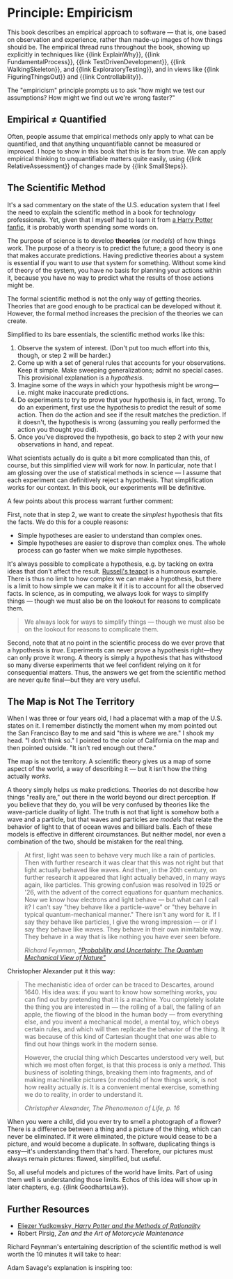 # Principle: Empiricism

This book describes an empirical approach to software — that is, one based on observation and experience, rather than made-up images of how things should be. The empirical thread runs throughout the book, showing up explicitly in techniques like {{link ExplainWhy}}, {{link FundamentalProcess}}, {{link TestDrivenDevelopment}}, {{link WalkingSkeleton}}, and {{link ExploratoryTesting}}, and in views like {{link FiguringThingsOut}} and {{link Controllability}}.

The "empiricism" principle prompts us to ask "how might we test our assumptions? How might we find out we're wrong faster?"

## Empirical &ne; Quantified

Often, people assume that empirical methods only apply to what can be quantified, and that anything unquantifiable cannot be measured or improved. I hope to show in this book that this is far from true. We can apply empirical thinking to unquantifiable matters quite easily, using {{link RelativeAssessment}} of changes made by {{link SmallSteps}}.

## The Scientific Method

It's a sad commentary on the state of the U.S. education system that I feel the need to explain the scientific method in a book for technology professionals. Yet, given that I myself had to learn it from [a Harry Potter fanfic](https://hpmor.com/), it is probably worth spending some words on.

The purpose of science is to develop **theories** (or _models_) of how things work. The purpose of a theory is to predict the future; a good theory is one that makes accurate predictions. Having predictive theories about a system is essential if you want to *use* that system for something. Without some kind of theory of the system, you have no basis for planning your actions within it, because you have no way to predict what the results of those actions might be.

The formal scientific method is not the only way of getting theories. Theories that are good enough to be practical can be developed without it. However, the formal method increases the precision of the theories we can create.

Simplified to its bare essentials, the scientific method works like this:

1. Observe the system of interest. (Don't put too much effort into this, though, or step 2 will be harder.)
2. Come up with a set of general rules that accounts for your observations. Keep it simple. Make sweeping generalizations; admit no special cases. This provisional explanation is a *hypothesis*.
3. Imagine some of the ways in which your hypothesis might be wrong—i.e. might make inaccurate predictions.
4. Do experiments to try to prove that your hypothesis is, in fact, wrong. To do an experiment, first use the hypothesis to predict the result of some action. Then do the action and see if the result matches the prediction. If it doesn't, the hypothesis is wrong (assuming you really performed the action you thought you did).
5. Once you've disproved the hypothesis, go back to step 2 with your new observations in hand, and repeat.

What scientists actually do is quite a bit more complicated than this, of course, but this simplified view will work for now. In particular, note that I am glossing over the use of statistical methods in science — I assume that each experiment can definitively reject a hypothesis. That simplification works for our context. In this book, our experiments will be definitive.

A few points about this process warrant further comment:

First, note that in step 2, we want to create the _simplest_ hypothesis that fits the facts. We do this for a couple reasons:

- Simple hypotheses are easier to understand than complex ones.
- Simple hypotheses are easier to disprove than complex ones. The whole process can go faster when we make simple hypotheses.

It's always possible to complicate a hypothesis, e.g. by tacking on extra ideas that don't affect the result. [Russell's teapot](https://en.wikipedia.org/wiki/Russell's_teapot) is a humorous example. There is thus no limit to how complex we can make a hypothesis, but there is a limit to how simple we can make it if it is to account for all the observed facts. In science, as in computing, we always look for ways to simplify things — though we must also be on the lookout for reasons to complicate them.

<blockquote class="pullquote"><p>We always look for ways to simplify things — though we must also be on the lookout for reasons to complicate them.</p></blockquote>

<!--

Einstein put it this way:

> The supreme goal of all theory is to make the irreducible basic elements as simple and as few as possible without having to surrender the adequate representation of a single datum of experience.
>
> <cite>[Albert Einstein, "On the Method of Theoretical Physics"](https://www.jstor.org/stable/184387)</cite>

TODO: Einstein wasn't talking about hypotheses when he said this, but about the fundamental elements of a theory, i.e. those not deduced from other elements. Is there a better quote about simplicity?

-->

Second, note that at no point in the scientific process do we ever prove that a hypothesis is *true*. Experiments can never prove a hypothesis right—they can only prove it wrong. A theory is simply a hypothesis that has withstood so many diverse experiments that we feel confident relying on it for consequential matters. Thus, the answers we get from the scientific method are never quite final—but they are very useful.

## The Map is Not The Territory

When I was three or four years old, I had a placemat with a map of the U.S. states on it. I remember distinctly the moment when my mom pointed out the San Francisco Bay to me and said "this is where we are." I shook my head. "I don't think so." I pointed to the color of California on the map and then pointed outside. "It isn't red enough out there."

The map is not the territory. A scientific theory gives us a map of some aspect of the world, a way of describing it — but it isn't how the thing actually *works*.

A theory simply helps us make predictions. Theories do not describe how things "really are," out there in the world beyond our direct perception. If you believe that they do, you will be very confused by theories like the wave-particle duality of light. The truth is not that light is somehow both a wave and a particle, but that waves and particles are _models_ that relate the behavior of light to that of ocean waves and billiard balls. Each of these models is effective in different circumstances. But neither model, nor even a combination of the two, should be mistaken for the real thing.

> At first, light was seen to behave very much like a rain of particles. Then with further research it was clear that this was not right but that light actually behaved like waves. And then, in the 20th century, on further research it appeared that light actually behaved, in many ways again, like particles. This growing confusion was resolved in 1925 or '26, with the advent of the correct equations for quantum mechanics. Now we know how electrons and light behave — but what can I call it? I can't say "they behave like a particle-wave" or "they behave in typical quantum-mechanical manner." There isn't any word for it. If I say they behave like particles, I give the wrong impression — or if I say they behave like waves. They behave in their own inimitable way. They behave in a way that is like nothing you have ever seen before.
>
> <cite>Richard Feynman, ["Probability and Uncertainty: The Quantum Mechanical View of Nature"](https://archive.org/details/probabilityanduncertaintythequantummechanicalviewofnature/probabilityanduncertaintythequantummechanicalviewofnaturereel1.mov)<!--timestamp 4:38--></cite>

Christopher Alexander put it this way:

> The mechanistic idea of order can be traced to Descartes, around 1640. His idea was: if you want to know how something works, you can find out by pretending that it is a machine. You completely isolate the thing you are interested in — the rolling of a ball, the falling of an apple, the flowing of the blood in the human body — from everything else, and you invent a mechanical model, a mental toy, which obeys certain rules, and which will then replicate the behavior of the thing. It was because of this kind of Cartesian thought that one was able to find out how things work in the modern sense.
>
> However, the crucial thing which Descartes understood very well, but which we most often forget, is that this process is only a _method_. This business of isolating things, breaking them into fragments, and of making machinelike pictures (or models) of how things work, is not how reality actually _is_. It is a convenient mental exercise, something we do to reality, in order to understand it.
>
> <cite>Christopher Alexander, _The Phenomenon of Life_, p. 16</cite>

When you were a child, did you ever try to smell a photograph of a flower? There is a difference between a thing and a picture of the thing, which can never be eliminated. If it were eliminated, the picture would cease to be a picture, and would become a duplicate. In software, duplicating things is easy—it's understanding them that's hard. Therefore, our pictures must always remain pictures: flawed, simplified, but useful.

<!--
Every model has limits to its fidelity, and we have to understand those limits to use the model well. Otherwise, we'll be like Derek Zoolander confronting an architectural model — "what is this, a center for ants?" Or consider — when you were a child, did you ever try to smell a photograph of a flower? There is a difference between a thing and a picture of the thing, which can never be eliminated. If it were eliminated, the picture would cease to be a picture, and would become a duplicate. In software, duplicating things is easy—it's understanding them that's hard. Therefore, our pictures must always remain pictures: flawed, simplified, but useful.
-->

So, all useful models and pictures of the world have limits. Part of using them well is understanding those limits. Echos of this idea will show up in later chapters, e.g. {{link GoodhartsLaw}}.

## Further Resources

- [Eliezer Yudkowsky, _Harry Potter and the Methods of Rationality_](https://hpmor.com/)
- Robert Pirsig, _Zen and the Art of Motorcycle Maintenance_

Richard Feynman's entertaining description of the scientific method is well worth the 10 minutes it will take to hear:

<youtube-embed videoid="EYPapE-3FRw"></youtube-embed>

Adam Savage's explanation is inspiring too:

<youtube-embed videoid="v6JPhkWg_ok"></youtube-embed>
